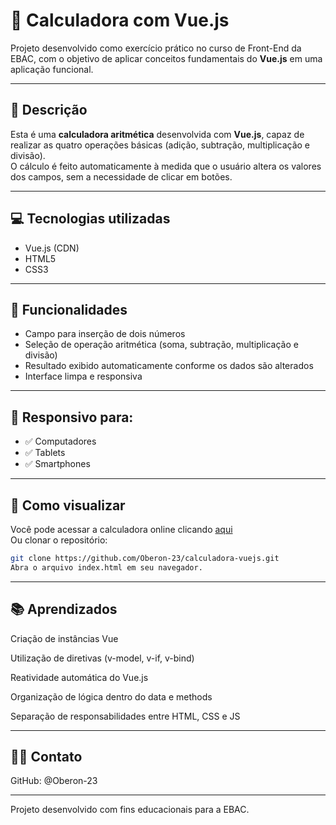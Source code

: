 # 🧮 Calculadora com Vue.js

Projeto desenvolvido como exercício prático no curso de Front-End da EBAC, com o objetivo de aplicar conceitos fundamentais do **Vue.js** em uma aplicação funcional.

---

## 📄 Descrição

Esta é uma **calculadora aritmética** desenvolvida com **Vue.js**, capaz de realizar as quatro operações básicas (adição, subtração, multiplicação e divisão).  
O cálculo é feito automaticamente à medida que o usuário altera os valores dos campos, sem a necessidade de clicar em botões.

---

## 💻 Tecnologias utilizadas

- Vue.js (CDN)  
- HTML5  
- CSS3  

---

## 🧠 Funcionalidades

- Campo para inserção de dois números  
- Seleção de operação aritmética (soma, subtração, multiplicação e divisão)  
- Resultado exibido automaticamente conforme os dados são alterados  
- Interface limpa e responsiva  

---

## 📱 Responsivo para:

- ✅ Computadores  
- ✅ Tablets  
- ✅ Smartphones

---

## 🚀 Como visualizar

Você pode acessar a calculadora online clicando [aqui](https://oberon-23.github.io/calculadora-vuejs/)  
Ou clonar o repositório:

```bash
git clone https://github.com/Oberon-23/calculadora-vuejs.git
Abra o arquivo index.html em seu navegador.
```

---

## 📚 Aprendizados
Criação de instâncias Vue

Utilização de diretivas (v-model, v-if, v-bind)

Reatividade automática do Vue.js

Organização de lógica dentro do data e methods

Separação de responsabilidades entre HTML, CSS e JS

---

## 🙋‍♂️ Contato
GitHub: @Oberon-23

---

Projeto desenvolvido com fins educacionais para a EBAC.

